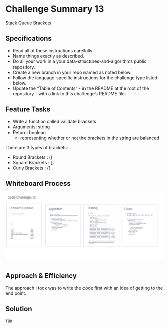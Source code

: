 # Challenge Summary 13
Stack Queue Brackets

## Specifications
- Read all of these instructions carefully.
- Name things exactly as described.
- Do all your work in a your data-structures-and-algorithms public repository.
- Create a new branch in your repo named as noted below.
- Follow the language-specific instructions for the challenge type listed below.
- Update the “Table of Contents” - in the README at the root of the repository - with a link to this challenge’s README file.

## Feature Tasks
- Write a function called validate brackets
- Arguments: string
- Return: boolean
    - representing whether or not the brackets in the string are balanced

There are 3 types of brackets:
- Round Brackets : ()
- Square Brackets : []
- Curly Brackets : {}


## Whiteboard Process
<!-- Embedded whiteboard image -->
![Stack Queue Brackets](../wireframes/code-ch-13.png)

## Approach & Efficiency
<!-- What approach did you take? Why? What is the Big O space/time for this approach? -->
The approach I took was to write the code first with an idea of getting to the end point.


## Solution
<!-- Show how to run your code, and examples of it in action -->
```
TBD
```
